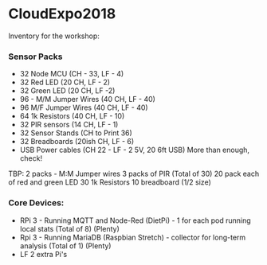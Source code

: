 # CloudExpo2018

Inventory for the workshop:

### Sensor Packs
* 32 Node MCU (CH - 33, LF - 4)
* 32 Red LED (20 CH, LF - 2)
* 32 Green LED (20 CH, LF -2)
* 96 - M/M Jumper Wires (40 CH, LF - 40)
* 96 M/F Jumper Wires (40 CH, LF - 40)
* 64 1k Resistors (40 CH, LF - 10)
* 32 PIR sensors (14 CH, LF - 1)
* 32 Sensor Stands (CH to Print 36)
* 32 Breadboards (20ish CH, LF - 6)
* USB Power cables (CH 22 - LF - 2 5V, 20 6ft USB) More than enough, check!

TBP:
2 packs - M:M Jumper wires
3 packs of PIR (Total of 30)
20 pack each of red and green LED
30 1k Resistors
10 breadboard (1/2 size)

### Core Devices:
* RPi 3 - Running MQTT and Node-Red (DietPi) - 1 for each pod running local stats (Total of 8) (Plenty)
* Rpi 3 - Running MariaDB (Raspbian Stretch) - collector for long-term analysis (Total of 1) (Plenty)
* LF 2 extra Pi's

